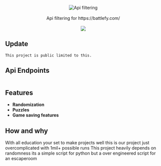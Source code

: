 
<p align=center>

  <img src="https://i.imgur.com/juRgeXQ.png" alt="Api filtering" />

  <br>
  <br>
  <span>Api filtering for https://battlefy.com/<br></span>
  <br>
  <a target="_blank" href="https://www.python.org/downloads/" title="Python version"><img src="https://img.shields.io/badge/python-%3E=_3.8-green.svg"></a>
</p>

## Update
```console
This project is public limited to this.
```

## Api Endpoints
```php
```

## Features
* <strong>Randomization</strong>
* <strong>Puzzles</strong>
* <strong>Game saving features</strong>


## How and why
<span>With all education your set to make projects well this is our project just overcomplicated with 1mil+ possible runs</span>
<span>This project heavily depends on randomness its a simple script for python but a over engineered script for an escaperoom</span>



